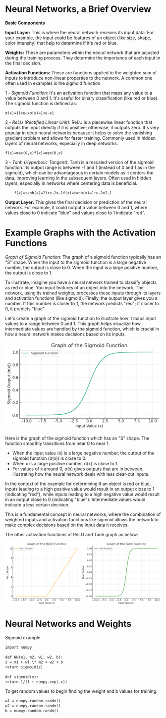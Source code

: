 # Neural Networks, a Brief Overview

**Basic Components**

**Input Layer:** This is where the neural network receives its input data. For your example, the input could be features of an object (like size, shape, color intensity) that help to determine if it's red or blue.

**Weights:** These are parameters within the neural network that are adjusted during the training process. They determine the importance of each input in the final decision.

**Activation Functions:** These are functions applied to the weighted sum of inputs to introduce non-linear properties to the network. A common one often used in examples is the sigmoid function.

1 -
_Sigmoid Function:_ It's an activation function that maps any value to a value between 0 and 1. It's useful for binary classification (like red or blue). The sigmoid function is defined as:

    σ(x)=11+e−xσ(x)=1+e−x1​

2 -
_ReLU (Rectified Linear Unit):_ ReLU is a piecewise linear function that outputs the input directly if it is positive; otherwise, it outputs zero. It's very popular in deep neural networks because it helps to solve the vanishing gradient problem and allows for faster training. Commonly used in hidden layers of neural networks, especially in deep networks.

    f(x)=max⁡(0,x)f(x)=max(0,x)

3 -
_Tanh (Hyperbolic Tangent):_ Tanh is a rescaled version of the sigmoid function. Its output range is between -1 and 1 (instead of 0 and 1 as in the sigmoid), which can be advantageous in certain models as it centers the data, improving learning in the subsequent layers. Often used in hidden layers, especially in networks where centering data is beneficial.

        f(x)=tanh⁡(x)=21+e−2x−1f(x)=tanh(x)=1+e−2x2​−1

**Output Layer:** This gives the final decision or prediction of the neural network. For example, it could output a value between 0 and 1, where values close to 0 indicate "blue" and values close to 1 indicate "red".

# Example Graphs with the Activation Functions

_Graph of Sigmoid Function:_ The graph of a sigmoid function typically has an "S" shape. When the input to the sigmoid function is a large negative number, the output is close to 0. When the input is a large positive number, the output is close to 1.

To illustrate, imagine you have a neural network trained to classify objects as red or blue. You input features of an object into the network. The network, using its trained weights, processes these inputs through its layers and activation functions (like sigmoid). Finally, the output layer gives you a number. If this number is closer to 1, the network predicts "red"; if closer to 0, it predicts "blue".

Let's create a graph of the sigmoid function to illustrate how it maps input values to a range between 0 and 1. This graph helps visualize how intermediate values are handled by the sigmoid function, which is crucial in how a neural network makes decisions based on its inputs.

![Sigmoid Graph Image](./sigmoid.png)

Here is the graph of the sigmoid function which has an "S" shape. The function smoothly transitions from near 0 to near 1.

- When the input value (x) is a large negative number, the output of the sigmoid function (σ(x)) is close to 0.
- When x is a large positive number, σ(x) is close to 1.
- For values of x around 0, σ(x) gives outputs that are in between, illustrating how the neural network deals with less clear-cut inputs.

In the context of the example for determining if an object is red or blue, inputs leading to a high positive value would result in an output close to 1 (indicating "red"), while inputs leading to a high negative value would result in an output close to 0 (indicating "blue"). Intermediate values would indicate a less certain decision.

This is a fundamental concept in neural networks, where the combination of weighted inputs and activation functions like sigmoid allows the network to make complex decisions based on the input data it receives.

The other activation functions of ReLU and Tanh graph as below:

![ReLU and Tanh Graph Image](./ReLU_Tanh.png)

# Neural Networks and Weights

Sigmoid example

    import numpy

    def NN(m1, m2, w1, w2, b):
    z = m1 + w1 \* m2 + w2 + b
    return sigmoid(z)

    def sigmoid(x):
    return 1/(1 + numpy.exp(-x))

To get random values to begin finding the weight and b values for training.

    w1 = numpy.random.randn()
    w2 = numpy.random.randn()
    b = numpy.random.randn()

